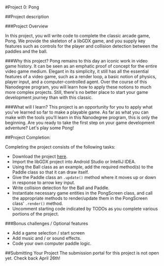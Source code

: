 #Project 0: Pong

##Project description

###Project Overview

In this project, you will write code to complete the classic arcade game, Pong. We provide the skeleton of a libGDX game, and you supply key features such as controls for the player and collision detection between the paddles and the ball. 

###Why this project?
Pong remains to this day an iconic work in video game history.  It can be seen as an emphatic proof of concept for the entire video game medium.  Elegant in its simplicity, it still has all the essential features of a video game, such as a render loop, a basic notion of physics, player input, and a computer-controlled agent.  Over the course of this Nanodegree program, you will learn how to apply these notions to much more complex projects.  Still, there's no better place to start your game development journey than with this classic.

###What will I learn?
This project is an opportunity for you to apply what you've learned so far to make a playable game. As far as what you can make with the tools you'll learn in this Nanodegree program, this is only the beginning. Are you ready to take the first step on your game development adventure? Let's play some Pong!

##Project Completion:

Completing the project consists of the following tasks:

* Download the project [here](https://github.com/udacity/2d-game-dev-project-0).
* Import the libGDX project into Android Studio or IntelliJ IDEA.
* Using the Ball class as an example, add the required method(s) to the Paddle class so that it can draw itself.
* Give the Paddle class an `.update()` method where it moves up or down in response to arrow key input.
* Write collision detection for the Ball and Paddle.
* Instantiate necessary game entities in the PongScreen class, and call the appropriate methods to render/update them in the PongScreen class’ `.render()` method.
* Uncomment starting code indicated by TODOs as you complete various portions of the project.

###Bonus challenges / Optional features

* Add a game selection / start screen
* Add music and / or sound effects.
* Code your own computer paddle logic.

##Submitting Your Project
The submission portal for this project is not open yet.  Check back April 26th!